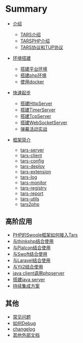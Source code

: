 # Summary

* [介绍](README.md)
    * [TARS介绍](Introduction/tars.md)
    * [TARSPHP介绍](Introduction/tarsphp.md)
    * [TARS协议和TUP协议](Introduction/protocol.md)
* [环境搭建]()
    * [搭建平台环境](Environment/platform.md)
    * [搭建php环境](Environment/php.md)
    * [使用docker](Environment/docker.md)

* [快速起步](QuickStart/introduce.md)
    * [搭建HttpServer](QuickStart/tars-http-server.md)
    * [搭建TimerServer](QuickStart/tars-timer-server.md)
    * [搭建TcpServer](QuickStart/tars-tcp-server.md)
    * [搭建WebSocketServer](QuickStart/tars-websocket-server.md)
    * [弹幕活动实战](QuickStart/tars-act-demo.md)

* [框架简介](Framework/introduce.md)
    * [tars-server](Framework/tars-server.md)
    * [tars-client](Framework/tars-client.md)
    * [tars-config](Framework/tars-config.md)
    * [tars-deploy](Framework/tars-deploy.md)
    * [tars-extension](Framework/tars-extension.md)
    * [tars-log](Framework/tars-log.md)
    * [tars-monitor](Framework/tars-monitor.md)
    * [tars-registry](Framework/tars-registry.md)
    * [tars-report](Framework/tars-report.md)
    * [tars-utils](Framework/tars-utils.md)
    * [tars2php](Framework/tars2php.md)

## 高阶应用
* [PHP的Swoole框架如何接入Tars](Advanced/swoole-suport-tars.md)
* [与thinkphp结合使用](Advanced/thinkphp.md)
* [与Plalcon结合使用]()
* [与Swoft结合使用](Advanced/swoft.md)
* [与Laravel结合使用](Advanced/laravel.md)
* [与Yii2结合使用](Advanced/yii2.md)
* [java client调用phpserver]()
* [搭建java server]()
* [持续集成方案](Advanced/ci.md)

## 其他
* [常见问题](Question/index.md)
* [如何Debug](Question/debug.md)
* [changelog](Question/changelog.md)
* [其他外部文档](Question/outsource.md)